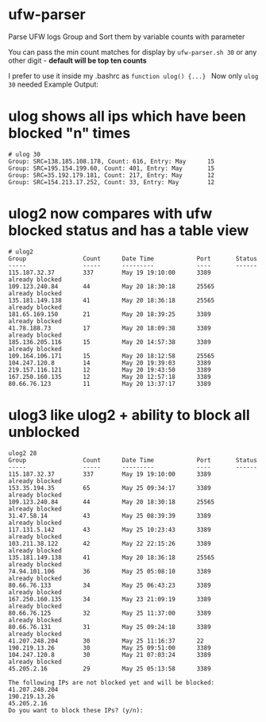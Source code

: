 # ufw-parser
Parse UFW logs 
Group and Sort them by variable counts with parameter

You can pass the min count matches for display by ```ufw-parser.sh 30``` or any other digit - **default will be top ten counts**

I prefer to use it inside my .bashrc as ```function ulog() {...} ```
Now only ```ulog 30``` needed 
Example Output:
# ulog shows all ips which have been blocked "n" times
```
# ulog 30
Group: SRC=138.185.108.178, Count: 616, Entry: May      15
Group: SRC=195.154.199.60, Count: 401, Entry: May       15
Group: SRC=35.192.179.181, Count: 217, Entry: May       12
Group: SRC=154.213.17.252, Count: 33, Entry: May        12       
```
# ulog2 now compares with ufw blocked status and has a table view
```
# ulog2
Group                Count      Date Time            Port       Status
-----                -----      ---------            ----       ------
115.187.32.37        337        May 19 19:10:00      3389        already blocked
109.123.240.84       44         May 20 18:30:18      25565       already blocked
135.181.149.138      41         May 20 18:36:18      25565       already blocked
181.65.169.150       21         May 20 18:39:25      3389        already blocked
41.78.188.73         17         May 20 18:09:38      3389        already blocked
185.136.205.116      15         May 20 14:57:38      3389        already blocked
109.164.106.171      15         May 20 18:12:58      25565      
104.247.120.8        14         May 20 19:39:03      3389       
219.157.116.121      12         May 20 19:43:50      3389       
167.250.160.135      12         May 20 12:57:18      3389       
80.66.76.123         11         May 20 13:37:17      3389      
``` 
# ulog3 like ulog2 + ability to block all unblocked
```
ulog2 28
Group                Count      Date Time            Port       Status
-----                -----      ---------            ----       ------
115.187.32.37        337        May 19 19:10:00      3389        already blocked
153.35.194.35        65         May 25 09:34:17      3389        already blocked
109.123.240.84       44         May 20 18:30:18      25565       already blocked
31.47.58.14          43         May 25 08:39:39      3389        already blocked
117.131.5.142        43         May 25 10:23:43      3389        already blocked
103.211.38.122       42         May 22 22:15:26      3389        already blocked
135.181.149.138      41         May 20 18:36:18      25565       already blocked
74.94.101.106        36         May 25 05:08:10      3389        already blocked
80.66.76.133         34         May 25 06:43:23      3389        already blocked
167.250.160.135      34         May 23 21:09:19      3389        already blocked
80.66.76.125         32         May 25 11:37:00      3389        already blocked
80.66.76.131         31         May 25 09:24:18      3389        already blocked
41.207.248.204       30         May 25 11:16:37      22         
190.219.13.26        30         May 25 09:51:00      3389       
104.247.120.8        30         May 21 07:03:24      3389        already blocked
45.205.2.16          29         May 25 05:13:58      3389       

The following IPs are not blocked yet and will be blocked:
41.207.248.204
190.219.13.26
45.205.2.16
Do you want to block these IPs? (y/n):
```
